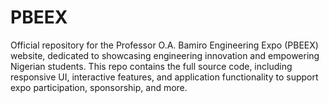 # PBEEX
Official repository for the Professor O.A. Bamiro Engineering Expo (PBEEX) website, dedicated to showcasing engineering innovation and empowering Nigerian students. This repo contains the full source code, including responsive UI, interactive features, and application functionality to support expo participation, sponsorship, and more.
